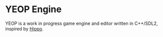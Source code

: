 # YEOP Engine
YEOP is a work in progress game engine and editor written in C++/SDL2, inspired by [Hippo](https://github.com/progrematic/hippo).